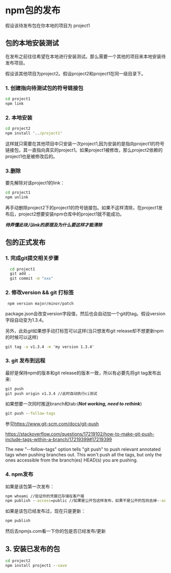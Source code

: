 # npm包的发布

假设该待发布包在你本地的项目为 project1

## 包的本地安装测试

在发布之前往往希望在本地进行安装测试。那么需要一个其他的项目来本地安装待发布项目。

假设该其他项目为project2。假设project2和project1在同一级目录下。

### 1. 创建指向待测试包的符号链接包

```cmd
cd project1
npm link
```

### 2. 本地安装

```cmd
cd project2
npm install '../project1'
```

这样就只需要在其他项目中只安装一次project1,因为安装的是指向project1的符号链接包，其一直指向真实的project1。如果project1被修改，那么project2依赖的project1也是被修改后的。

### 3.删除

要先解除对该project1的link：

```cmd
cd project1
npm unlink
```

再手动删除project2下的project1的符号链接包。如果不这样清除，在project1发布后，project2想要安装npm仓库中的project1就不能成功。

***待弄懂此块儿link的原理及为什么要这样才能清除***

## 包的正式发布

### 1. 完成git提交相关步骤

```cmd
  cd project1
  git add .
  git commit -m "xxx"
```

### 2. 修改version && git 打标签

```
 npm version major/minor/patch
```

package.json会改变version字段值，然后也会自动加一个git的tag。假设version 字段自动变为1.3.4。

另外，此处git如果想手动打标签可以这样(当只想发布git release却不想更新npm的时候可以这样)

```cmd
git tag -a v1.3.4 -m 'my version 1.3.4'
```

### 3. git 发布到远程

最好是保持npm的版本和git release的版本一致，所以有必要先将git tag发布出来:

```cmd
git push
git push origin v1.3.4 //此时自动执行ci测试
```

如果想要一次同时推送branch和tab:(***Not working, need to rethink***)

```cmd
git push --follow-tags
```

参见<https://www.git-scm.com/docs/git-push>

<https://stackoverflow.com/questions/17219102/how-to-make-git-push-include-tags-within-a-branch/17219399#17219399>

The new "--follow-tags" option tells "git push" to push relevant annotated tags when pushing branches out.
This won't push all the tags, but only the ones accessible from the branch(es) HEAD(s) you are pushing.

### 4. npm发布

如果是该包第一次发布：

```cmd
npm whoami //验证你的凭据已存储在客户端
npm publish --access=public //如果是公开包这样发布，如果不是公开的包则去掉--access=public即可
```

如果是该包已经发布过，现在只是更新：

```cmd
npm publish
```

然后去npmjs.com看一下你的包是否已经发布/更新

## 3. 安装已发布的包

```cmd
cd project2
npm install project1 --save
```